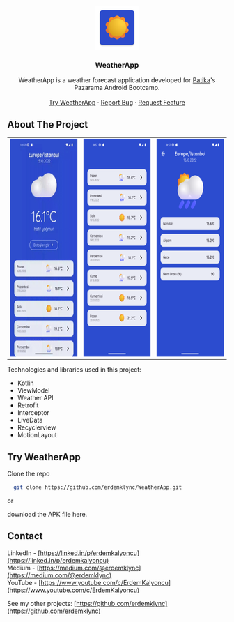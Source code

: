 <div align="center">
    <a>
        <img src="assets/logo.png" alt="Logo" width="100" height="100">
    </a>
    <h3 align="center">WeatherApp</h3>
    <p align="center">
        WeatherApp is a weather forecast application developed for <a href="patika.dev">Patika</a>'s Pazarama Android Bootcamp.
        <br />
        <br />
        <a href="https://github.com/othneildrew/Best-README-Template">Try WeatherApp</a>
        ·
        <a href="https://github.com/erdemklync/WeatherApp/issues">Report Bug</a>
        ·
        <a href="https://github.com/erdemklync/WeatherApp/issues">Request Feature</a>
    </p>
</div>

## About The Project

<table align="center">
  <tr>
    <td><img src="assets/preview.gif" height="500px" /></td>
    <td><img src="assets/2.png" height="500px" /></td>
    <td><img src="assets/3.png" height="500px" /></td>
  </tr>
</table>

Technologies and libraries used in this project:
<ul>
  <li>Kotlin</li>
  <li>ViewModel</li>
  <li>Weather API</li>
  <li>Retrofit</li>
  <li>Interceptor</li>
  <li>LiveData</li>
  <li>Recyclerview</li>
  <li>MotionLayout</li>
</ul>

## Try WeatherApp

Clone the repo
```sh
  git clone https://github.com/erdemklync/WeatherApp.git
```

or

download the APK file here.

## Contact

LinkedIn - [https://linked.in/p/erdemkalyoncu](https://linked.in/p/erdemkalyoncu)<br />
Medium - [https://medium.com/@erdemklync](https://medium.com/@erdemklync)<br />
YouTube - [https://www.youtube.com/c/ErdemKalyoncu](https://www.youtube.com/c/ErdemKalyoncu)<br />

See my other projects: [https://github.com/erdemklync](https://github.com/erdemklync)
